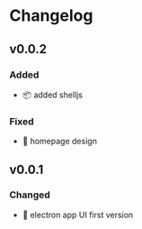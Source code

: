 # Changelog
## v0.0.2
### Added
- :package: added shelljs
### Fixed
- :art: homepage design

## v0.0.1
### Changed
- :construction: electron app UI first version